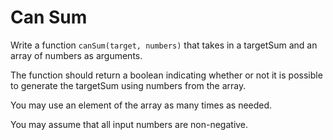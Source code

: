 # Can Sum
Write a function `canSum(target, numbers)` that takes in a targetSum and an array of numbers as arguments.

The function should return a boolean indicating whether or not it is possible to generate the targetSum using numbers 
from the array.

You may use an element of the array as many times as needed.

You may assume that all input numbers are non-negative. 
